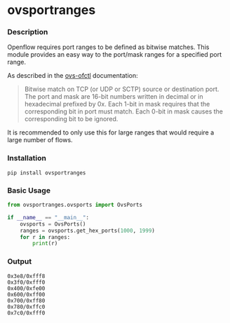 # ovsportranges

### Description
Openflow requires port ranges to be defined as bitwise matches. This module 
provides an easy way to the port/mask ranges for a specified port range.

As described in the [ovs-ofctl](http://www.openvswitch.org/support/dist-docs-2.5/ovs-ofctl.8.txt) documentation:
> Bitwise  match  on  TCP  (or  UDP or SCTP) source or destination
> port.  The port and mask are 16-bit numbers written  in  decimal
> or  in  hexadecimal prefixed by 0x.  Each 1-bit in mask requires
> that the corresponding bit in port must match.   Each  0-bit  in
> mask causes the corresponding bit to be ignored.

It is recommended to only use this for large ranges that would require a large number of flows.

### Installation
`pip install ovsportranges`

### Basic Usage
``` python
from ovsportranges.ovsports import OvsPorts

if __name__ == "__main__":
    ovsports = OvsPorts()
    ranges = ovsports.get_hex_ports(1000, 1999)
    for r in ranges:
        print(r)
```

### Output
```text
0x3e8/0xfff8
0x3f0/0xfff0
0x400/0xfe00
0x600/0xff00
0x700/0xff80
0x780/0xffc0
0x7c0/0xfff0
```

